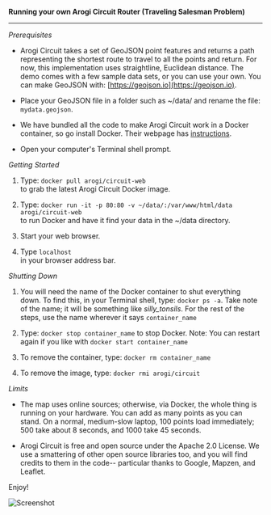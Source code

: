 <b>Running your own Arogi Circuit Router (Traveling Salesman Problem)</b>  
<hr />

*Prerequisites*  

- Arogi Circuit takes a set of GeoJSON point features and returns a path representing the shortest route to travel to all the points and return. For now, this implementation uses straightline, Euclidean distance. The demo comes with a few sample data sets, or you can use your own. You can make GeoJSON with: [https://geojson.io](https://geojson.io).

- Place your GeoJSON file in a folder such as ~/data/ and rename the file: `mydata.geojson`.

- We have bundled all the code to make Arogi Circuit work in a Docker container, so go install Docker. Their webpage has [instructions](https://docs.docker.com/engine/installation/).

- Open your computer's Terminal shell prompt.

*Getting Started*

1. Type: `docker pull arogi/circuit-web`  
to grab the latest Arogi Circuit Docker image.  

2. Type: `docker run -it -p 80:80 -v ~/data/:/var/www/html/data arogi/circuit-web`  
to run Docker and have it find your data in the ~/data directory.

3. Start your web browser.

4. Type `localhost`  
in your browser address bar.  

*Shutting Down*  

1. You will need the name of the Docker container to shut everything down. To find this, in your Terminal shell, type: `docker ps -a`. Take note of the name; it will be something like *silly_tonsils*. For the rest of the steps, use the name wherever it says `container_name`

2. Type: `docker stop container_name` to stop Docker. Note: You can restart again if you like with `docker start container_name`

3. To remove the container, type: `docker rm container_name`

4. To remove the image, type: `docker rmi arogi/circuit`

*Limits*

* The map uses online sources; otherwise, via Docker, the whole thing is running on your hardware. You can add as many points as you can stand. On a normal, medium-slow laptop, 100 points load immediately; 500 take about 8 seconds, and 1000 take 45 seconds.

* Arogi Circuit is free and open source under the Apache 2.0 License. We use a smattering of other open source libraries too, and you will find credits to them in the code-- particular thanks to Google, Mapzen, and Leaflet.

Enjoy!

![Screenshot](https://raw.githubusercontent.com/arogi/circuit-web/master/images/tangle2.png)
